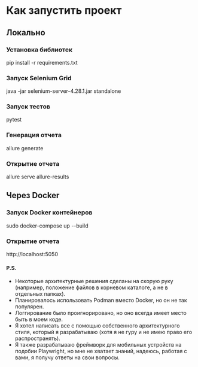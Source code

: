 # Как запустить проект

## Локально

### Установка библиотек
pip install -r requirements.txt

### Запуск Selenium Grid
java -jar selenium-server-4.28.1.jar standalone

### Запуск тестов
pytest

### Генерация отчета
allure generate

### Открытие отчета
allure serve allure-results

## Через Docker

### Запуск Docker контейнеров
sudo docker-compose up --build

### Открытие отчета
http://localhost:5050

#### P.S.

*   Некоторые архитектурные решения сделаны на скорую руку (например, положение файлов в корневом каталоге, а не в отдельных папках).
*   Планировалось использовать Podman вместо Docker, но он не так популярен.
*   Логгирование было проигнорировано, но оно всегда имеет место быть в моем коде.
*   Я хотел написать все с помощью собственного архитектурного стиля, который я разрабатываю (хотя я не гуру и не имею право его распространять).
*   Я также разрабатываю фреймворк для мобильных устройств на подобии Playwright, но мне не хватает знаний, надеюсь, работая с вами, я получу ответы на свои вопросы.
